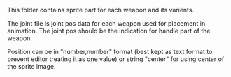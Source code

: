 This folder contains sprite part for each weapon and its varients.

The joint file is joint pos data for each weapon used for placement in animation. The joint pos should be the indication for handle part of the weapon.

Position can be in "number,number" format (best kept as text format to prevent editor treating it as one value) or string "center" for using center of the sprite image.